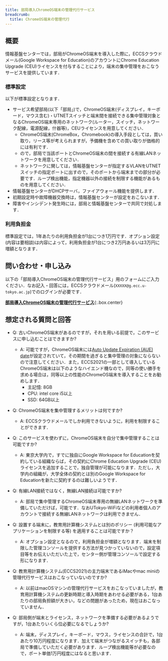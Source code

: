 ```yaml
---
title: 部局導入ChromeOS端末の管理代行サービス
breadcrumb:
  title: ChromeOS端末の管理代行
---
```


## 概要

情報基盤センターでは，部局がChromeOS端末を導入した際に，ECCSクラウドメール(Google Workspace for Education)のアカウントにChrome Education Upgrade (CEU)ライセンスを付与することにより，端末の集中管理をおこなうサービスを提供しています．

### 標準設定

以下が標準設定となります．

- サービス希望部局(以下「部局」)で，ChromeOS端末(ディスプレイ，キーボード，マウス含む)・UTNETスイッチと端末間を接続できる集中管理対象となるChromeOS端末専用のネットワーク(ルーター，スイッチ，ネットワーク配線，電源配線，什器等)，CEUライセンスを用意してください．
  - ChromeOS端末(ChromeBox，Chromebook)の導入手段としては，買い取り，リース等が考えられますが，予備機を含めての買い取りが価格的には有利です．
  - ので，部局で当該ポートとChromeOS端末の間を接続する有線LANネットワークを用意してください．
  - ネットワークに関しては，情報基盤センターが指定するVLANをUTNETスイッチの指定ポートに出すので，そのポートから端末までの部分が必要です．ループ検出機能，指定機器以外の接続を制限する機能があるものを用意してください．
- 情報基盤センターがDHCPサーバ，ファイアウォール機能を提供します．
- 初期設定時や故障機器交換時は，情報基盤センターが設定をおこないます．
- 障害やインシデント発生時には，部局と情報基盤センターで共同で対処します．

### 利用負担金

標準設定では，1年あたりの利用負担金が1台につき1万円です．オプション設定(内容は要相談)は内容によって，利用負担金が1台につき2万円あるいは3万円に増額となります．

## 問い合わせ・申し込み

以下の「部局導入ChromeOS端末の管理代行サービス」用のフォームにご入力ください．なお記入・回答には，ECCSクラウドメール(`XXXXX@g.ecc.u-tokyo.ac.jp`)でのログインが必要です．

**[部局導入ChromeOS端末の管理代行サービス](https://docs.google.com/forms/d/e/1FAIpQLSdrddEnD_see3tvDMfkWL3RktJyt0vremITPM2u6NdndhpCYQ/viewform?usp=sf_link)**{:.box.center}

## 想定される質問と回答

- Q: 古いChromeOS端末があるのですが，それを用いる前提で，このサービスに申し込むことはできますか?
  - A: 可能ですが，ChromeOS端末には[Auto Update Expiration (AUE) date](https://support.google.com/chrome/a/answer/6220366?hl=ja)が設定されていて，その期間を過ぎると集中管理の対象にならないので注意してください．また，ECCS2021の一部として導入しているChromeOS端末は以下のようなハイエンド機なので，同等の使い勝手を求める場合は，同等以上の性能のChromeOS端末を導入することをお勧めします．
    - 主記憶: 8GB
    - CPU: intel core i5以上
    - SSD: 64GB以上

- Q: ChromeOS端末を集中管理するメリットは何ですか?
  - A: ECCSクラウドメールでしか利用できないように，利用を制限することができます．

- Q: このサービスを使わずに，ChromeOS端末を自分で集中管理することは可能ですか?
  - A: 東京大学内で，すでに独自にGoogle Workspace for Educationを契約している組織ならば，その契約にChrome Education Upgrade (CEU)ライセンスを追加することで，独自管理が可能になります．ただし，大学内の組織が，大学全体の契約とは別のGoogle Workspace for Educationを新たに契約するのは難しいようです．

- Q: 有線LAN接続ではなく，無線LAN接続は可能ですか?
  - A: 部局で集中管理するChromeOS端末専用の無線LANネットワークを準備していただけば，可能です．なおUTokyo-WiFiなどの利用者個人のアカウントで接続する無線LANネットワークは利用できません．

- Q: 設置する端末に，教育用計算機システムとは別のポリシー (利用可能なアプリケーションを制限する等) を適用することは可能ですか？
  - A: オプション設定となるので，利用負担金が増額となります．端末を制限した管理コンソールを提供する方法が見つかっていないので，設定項目等をお伝えいただいた上で，センター側が管理コンソールで設定する形になります．

- Q: 教育用計算機システム(ECCS2021)の主力端末であるiMacやmac miniの管理代行サービスはおこなっていないのですか?
  - A: 以前はmacOSマシンの管理代行サービスをおこなっていましたが，教育用計算機システムの更新時期と導入時期をあわせる必要がある，1台あたりの部局負担額が大きい，などの問題があったため，現在はおこなっていません．

- Q: 部局側が端末とライセンス，ネットワークを準備する必要があるようですが，1台あたりいくら位必要になるでしょうか?
  - A: 端末，ディスプレイ，キーボード，マウス，ライセンスの合計で，1台あたり10万円程度になります．加えて端末がつながるスイッチも，各部局で準備していただく必要があります．ループ検出機能等が必要なので，ポート単価1万円程度にはなると思います．
